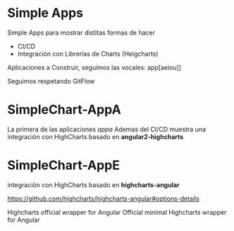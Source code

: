 # Simple Apps 

Simple Apps para mostrar distitas formas de hacer
- CI/CD
- Integración con Librerías de Charts (Heigcharts)

Aplicaciones a Construir, seguimos las vocales: app[aeiou]]

Seguimos respetando GitFlow

# SimpleChart-AppA

La primera de las aplicaciones *appa*
Ademas del CI/CD muestra una integración con HighCharts basado en **angular2-highcharts**

# SimpleChart-AppE

integración con HighCharts basado en **highcharts-angular**

https://github.com/highcharts/highcharts-angular#options-details

Highcharts official wrapper for Angular
Official minimal Highcharts wrapper for Angular
